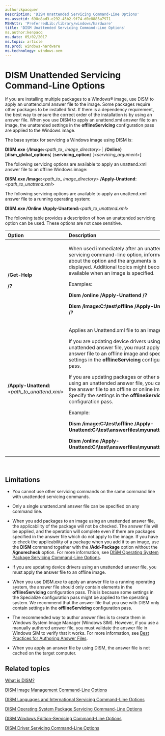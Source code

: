 ```yaml
---
author:kpacquer
Description: 'DISM Unattended Servicing Command-Line Options'
ms.assetid: 698c8ad3-e292-45b2-9f74-d0e8885a7971
MSHAttr: 'PreferredLib:/library/windows/hardware'
title: 'DISM Unattended Servicing Command-Line Options'
ms.author:kenpacq
ms.date: 05/02/2017
ms.topic: article
ms.prod: windows-hardware
ms.technology: windows-oem
---
```


# DISM Unattended Servicing Command-Line Options


If you are installing multiple packages to a Windows® image, use DISM to apply an unattend.xml answer file to the image. Some packages require other packages to be installed first. If there is a dependency requirement, the best way to ensure the correct order of the installation is by using an answer file. When you use DISM to apply an unattend.xml answer file to an image, the unattended settings in the **offlineServicing** configuration pass are applied to the Windows image.

The base syntax for servicing a Windows image using DISM is:

**DISM.exe** {**/Image:**&lt;*path\_to\_ image\_directory*&gt; | **/Online**} \[**dism\_global\_options**\] {**servicing\_option**} \[&lt;*servicing\_argument*&gt;\]

The following servicing options are available to apply an unattend.xml answer file to an offline Windows image:

**DISM.exe /Image:**&lt;*path\_to\_ image\_directory*&gt; **/Apply-Unattend:**&lt;*path\_to\_unattend.xml*&gt;

The following servicing options are available to apply an unattend.xml answer file to a running operating system:

**DISM.exe /Online** **/Apply-Unattend:**&lt;*path\_to\_unattend.xml*&gt;

The following table provides a description of how an unattended servicing option can be used. These options are not case sensitive.

<table>
<colgroup>
<col width="50%" />
<col width="50%" />
</colgroup>
<thead>
<tr class="header">
<th align="left">Option</th>
<th align="left">Description</th>
</tr>
</thead>
<tbody>
<tr class="odd">
<td align="left"><p><strong>/Get-Help</strong></p>
<p><strong>/?</strong></p></td>
<td align="left"><p>When used immediately after an unattended servicing command-line option, information about the option and the arguments is displayed. Additional topics might become available when an image is specified.</p>
<p>Examples:</p>
<p><strong>Dism /online /Apply-Unattend /?</strong></p>
<p><strong>Dism /image:C:\test\offline /Apply-Unattend /?</strong></p></td>
</tr>
<tr class="even">
<td align="left"><p><strong>/Apply-Unattend:</strong>&lt;<em>path_to_unattend.xml</em>&gt;</p></td>
<td align="left"><p>Applies an Unattend.xml file to an image.</p>
<p>If you are updating device drivers using an unattended answer file, you must apply the answer file to an offline image and specify the settings in the <strong>offlineServicing</strong> configuration pass.</p>
<p>If you are updating packages or other settings using an unattended answer file, you can apply the answer file to an offline or online image. Specify the settings in the <strong>offlineServicing</strong> configuration pass.</p>
<p>Example:</p>
<p><strong>Dism /image:C:\test\offline /Apply-Unattend:C:\test\answerfiles\myunattend.xml</strong></p>
<p><strong>Dism /online /Apply-Unattend:C:\test\answerfiles\myunattend.xml</strong></p></td>
</tr>
</tbody>
</table>

 

## <span id="Limitations"></span><span id="limitations"></span><span id="LIMITATIONS"></span>Limitations


-   You cannot use other servicing commands on the same command line with unattended servicing commands.

-   Only a single unattend.xml answer file can be specified on any command line.

-   When you add packages to an image using an unattended answer file, the applicability of the package will not be checked. The answer file will be applied, and the operation will complete even if there are packages specified in the answer file which do not apply to the image. If you have to check the applicability of a package when you add it to an image, use the **DISM** command together with the **/Add-Package** option without the **/ignorecheck** option. For more information, see [DISM Operating System Package Servicing Command-Line Options](dism-operating-system-package-servicing-command-line-options.md).

-   If you are updating device drivers using an unattended answer file, you must apply the answer file to an offline image.

-   When you use DISM.exe to apply an answer file to a running operating system, the answer file should only contain elements in the **offlineServicing** configuration pass. This is because some settings in the Specialize configuration pass might be applied to the operating system. We recommend that the answer file that you use with DISM only contain settings in the **offlineServicing** configuration pass.

-   The recommended way to author answer files is to create them in Windows System Image Manager (Windows SIM). However, if you use a manually authored answer file, you must validate the answer file in Windows SIM to verify that it works. For more information, see [Best Practices for Authoring Answer Files](https://msdn.microsoft.com/library/windows/hardware/dn915073).

-   When you apply an answer file by using DISM, the answer file is not cached on the target computer.

## <span id="related_topics"></span>Related topics


[What is DISM?](what-is-dism.md)

[DISM Image Management Command-Line Options](dism-image-management-command-line-options-s14.md)

[DISM Languages and International Servicing Command-Line Options](dism-languages-and-international-servicing-command-line-options.md)

[DISM Operating System Package Servicing Command-Line Options](dism-operating-system-package-servicing-command-line-options.md)

[DISM Windows Edition-Servicing Command-Line Options](dism-windows-edition-servicing-command-line-options.md)

[DISM Driver Servicing Command-Line Options](dism-driver-servicing-command-line-options-s14.md)

 

 






